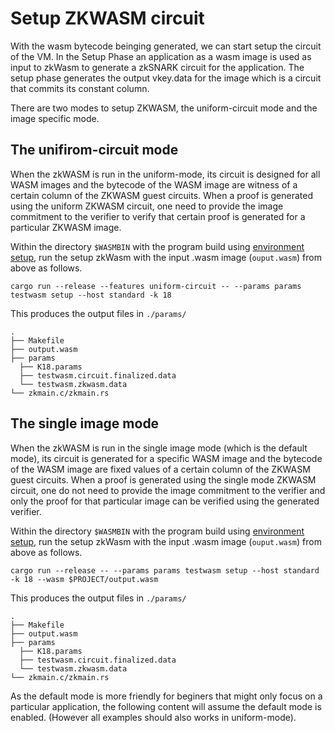 # Setup ZKWASM circuit

With the wasm bytecode beinging generated, we can start setup the circuit of the VM. In the Setup Phase an application as a wasm image is used as input to zkWasm to generate a zkSNARK circuit for the application. The setup phase generates the output vkey.data for the image which is a circuit that commits its constant column.

There are two modes to setup ZKWASM, the uniform-circuit mode and the image specific mode.

## The unifirom-circuit mode
When the zkWASM is run in the uniform-mode, its circuit is designed for all WASM images and the bytecode of the WASM image are witness of a certain column of the ZKWASM guest circuits. When a proof is generated using the uniform ZKWASM circuit, one need to provide the image commitment to the verifier to verify that certain proof is generated for a particular ZKWASM image.

Within the directory `$WASMBIN` with the program build using [environment setup](./c1_install.md), run the setup zkWasm with the input .wasm image (`ouput.wasm`) from above as follows.

```
cargo run --release --features uniform-circuit -- --params params testwasm setup --host standard -k 18
```

This produces the output files in `./params/`
```
.
├── Makefile
├── output.wasm
├── params
  ├── K18.params
  ├── testwasm.circuit.finalized.data
  └── testwasm.zkwasm.data
└── zkmain.c/zkmain.rs
```

## The single image mode
When the zkWASM is run in the single image mode (which is the default mode), its circuit is generated for a specific WASM image and the bytecode of the WASM image are fixed values of a certain column of the ZKWASM guest circuits. When a proof is generated using the single mode ZKWASM circuit, one do not need to provide the image commitment to the verifier and only the proof for that particular image can be verified using the generated verifier.

Within the directory `$WASMBIN` with the program build using [environment setup](./c1_install.md), run the setup zkWasm with the input .wasm image (`ouput.wasm`) from above as follows.

```
cargo run --release -- --params params testwasm setup --host standard -k 18 --wasm $PROJECT/output.wasm
```

This produces the output files in `./params/`
```
.
├── Makefile
├── output.wasm
├── params
  ├── K18.params
  ├── testwasm.circuit.finalized.data
  └── testwasm.zkwasm.data
└── zkmain.c/zkmain.rs
```

As the default mode is more friendly for beginers that might only focus on a particular application, the following content will assume the default mode is enabled. (However all examples should also works in uniform-mode).

